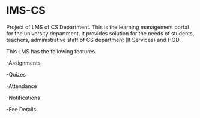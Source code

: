 # IMS-CS
Project of LMS of CS Department. This is the learning management portal for the university department. It provides solution for the needs of students, teachers, administrative staff of CS department (It Services) and HOD.

This LMS has the following features.

-Assignments

-Quizes

-Attendance

-Notifications

-Fee Details
